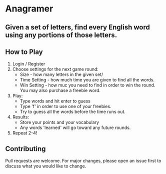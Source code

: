 # Anagramer

## Given a set of letters, find every English word using any portions of those letters.

## How to Play 

1. Login / Register
2. Choose settings for the next game round:
    - Size - how many letters in the given set/
    - Time Setting - how much time you are given to find all the words.
    - Win Setting - how muc you need to find in order to win the round.
    You may also purchase a freebie word.
3. Play:
    - Type words and hit enter to guess
    - Type 'f' in order to use one of your freebies.
    - Try to guess all the words before the time runs out.
4. Results:
    - Store your points and your vocabulary
    - Any words 'learned' will go toward any future rounds.
5. Repeat 2-4!

## Contributing

Pull requests are welcome. For major changes, please open an issue first
to discuss what you would like to change.
